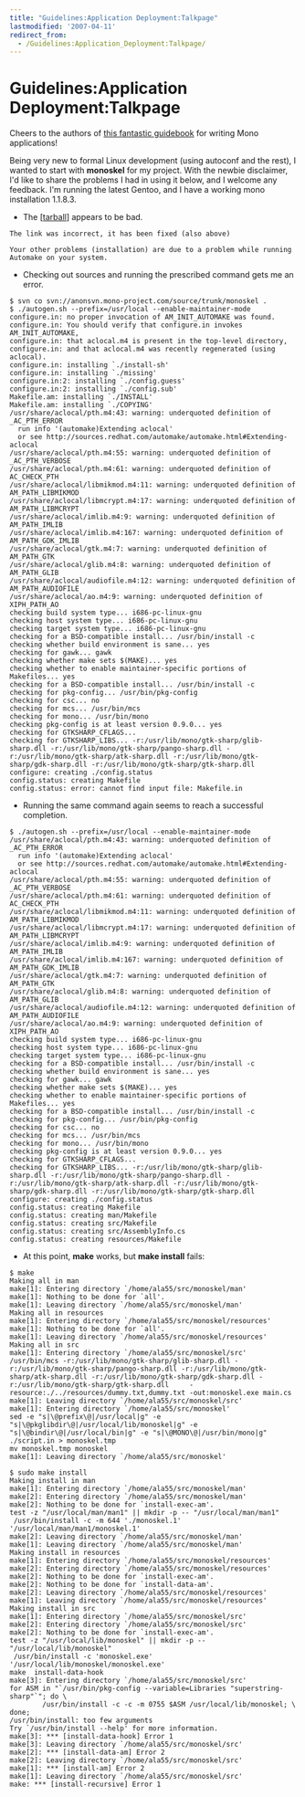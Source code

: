 ```yaml
---
title: "Guidelines:Application Deployment:Talkpage"
lastmodified: '2007-04-11'
redirect_from:
  - /Guidelines:Application_Deployment:Talkpage/
---
```


Guidelines:Application Deployment:Talkpage
==========================================

Cheers to the authors of [this fantastic guidebook](/Guidelines:Application_Deployment "Guidelines:Application Deployment") for writing Mono applications!

Being very new to formal Linux development (using autoconf and the rest), I wanted to start with **monoskel** for my project. With the newbie disclaimer, I'd like to share the problems I had in using it below, and I welcome any feedback. I'm running the latest Gentoo, and I have a working mono installation 1.1.8.3.

-   The [[tarball](http://www.go-mono.com/archive/monoskel-0.1.tar.gz%7Clinked)] appears to be bad.

<!-- -->

    The link was incorrect, it has been fixed (also above)

    Your other problems (installation) are due to a problem while running Automake on your system.

-   Checking out sources and running the prescribed command gets me an error.

<!-- -->

    $ svn co svn://anonsvn.mono-project.com/source/trunk/monoskel .
    $ ./autogen.sh --prefix=/usr/local --enable-maintainer-mode
    configure.in: no proper invocation of AM_INIT_AUTOMAKE was found.
    configure.in: You should verify that configure.in invokes AM_INIT_AUTOMAKE,
    configure.in: that aclocal.m4 is present in the top-level directory,
    configure.in: and that aclocal.m4 was recently regenerated (using aclocal).
    configure.in: installing `./install-sh'
    configure.in: installing `./missing'
    configure.in:2: installing `./config.guess'
    configure.in:2: installing `./config.sub'
    Makefile.am: installing `./INSTALL'
    Makefile.am: installing `./COPYING'
    /usr/share/aclocal/pth.m4:43: warning: underquoted definition of _AC_PTH_ERROR
      run info '(automake)Extending aclocal'
      or see http://sources.redhat.com/automake/automake.html#Extending-aclocal
    /usr/share/aclocal/pth.m4:55: warning: underquoted definition of _AC_PTH_VERBOSE
    /usr/share/aclocal/pth.m4:61: warning: underquoted definition of AC_CHECK_PTH
    /usr/share/aclocal/libmikmod.m4:11: warning: underquoted definition of AM_PATH_LIBMIKMOD
    /usr/share/aclocal/libmcrypt.m4:17: warning: underquoted definition of AM_PATH_LIBMCRYPT
    /usr/share/aclocal/imlib.m4:9: warning: underquoted definition of AM_PATH_IMLIB
    /usr/share/aclocal/imlib.m4:167: warning: underquoted definition of AM_PATH_GDK_IMLIB
    /usr/share/aclocal/gtk.m4:7: warning: underquoted definition of AM_PATH_GTK
    /usr/share/aclocal/glib.m4:8: warning: underquoted definition of AM_PATH_GLIB
    /usr/share/aclocal/audiofile.m4:12: warning: underquoted definition of AM_PATH_AUDIOFILE
    /usr/share/aclocal/ao.m4:9: warning: underquoted definition of XIPH_PATH_AO
    checking build system type... i686-pc-linux-gnu
    checking host system type... i686-pc-linux-gnu
    checking target system type... i686-pc-linux-gnu
    checking for a BSD-compatible install... /usr/bin/install -c
    checking whether build environment is sane... yes
    checking for gawk... gawk
    checking whether make sets $(MAKE)... yes
    checking whether to enable maintainer-specific portions of Makefiles... yes
    checking for a BSD-compatible install... /usr/bin/install -c
    checking for pkg-config... /usr/bin/pkg-config
    checking for csc... no
    checking for mcs... /usr/bin/mcs
    checking for mono... /usr/bin/mono
    checking pkg-config is at least version 0.9.0... yes
    checking for GTKSHARP_CFLAGS...
    checking for GTKSHARP_LIBS... -r:/usr/lib/mono/gtk-sharp/glib-sharp.dll -r:/usr/lib/mono/gtk-sharp/pango-sharp.dll -r:/usr/lib/mono/gtk-sharp/atk-sharp.dll -r:/usr/lib/mono/gtk-sharp/gdk-sharp.dll -r:/usr/lib/mono/gtk-sharp/gtk-sharp.dll
    configure: creating ./config.status
    config.status: creating Makefile
    config.status: error: cannot find input file: Makefile.in

-   Running the same command again seems to reach a successful completion.

<!-- -->

    $ ./autogen.sh --prefix=/usr/local --enable-maintainer-mode
    /usr/share/aclocal/pth.m4:43: warning: underquoted definition of _AC_PTH_ERROR
      run info '(automake)Extending aclocal'
      or see http://sources.redhat.com/automake/automake.html#Extending-aclocal
    /usr/share/aclocal/pth.m4:55: warning: underquoted definition of _AC_PTH_VERBOSE
    /usr/share/aclocal/pth.m4:61: warning: underquoted definition of AC_CHECK_PTH
    /usr/share/aclocal/libmikmod.m4:11: warning: underquoted definition of AM_PATH_LIBMIKMOD
    /usr/share/aclocal/libmcrypt.m4:17: warning: underquoted definition of AM_PATH_LIBMCRYPT
    /usr/share/aclocal/imlib.m4:9: warning: underquoted definition of AM_PATH_IMLIB
    /usr/share/aclocal/imlib.m4:167: warning: underquoted definition of AM_PATH_GDK_IMLIB
    /usr/share/aclocal/gtk.m4:7: warning: underquoted definition of AM_PATH_GTK
    /usr/share/aclocal/glib.m4:8: warning: underquoted definition of AM_PATH_GLIB
    /usr/share/aclocal/audiofile.m4:12: warning: underquoted definition of AM_PATH_AUDIOFILE
    /usr/share/aclocal/ao.m4:9: warning: underquoted definition of XIPH_PATH_AO
    checking build system type... i686-pc-linux-gnu
    checking host system type... i686-pc-linux-gnu
    checking target system type... i686-pc-linux-gnu
    checking for a BSD-compatible install... /usr/bin/install -c
    checking whether build environment is sane... yes
    checking for gawk... gawk
    checking whether make sets $(MAKE)... yes
    checking whether to enable maintainer-specific portions of Makefiles... yes
    checking for a BSD-compatible install... /usr/bin/install -c
    checking for pkg-config... /usr/bin/pkg-config
    checking for csc... no
    checking for mcs... /usr/bin/mcs
    checking for mono... /usr/bin/mono
    checking pkg-config is at least version 0.9.0... yes
    checking for GTKSHARP_CFLAGS...
    checking for GTKSHARP_LIBS... -r:/usr/lib/mono/gtk-sharp/glib-sharp.dll -r:/usr/lib/mono/gtk-sharp/pango-sharp.dll -r:/usr/lib/mono/gtk-sharp/atk-sharp.dll -r:/usr/lib/mono/gtk-sharp/gdk-sharp.dll -r:/usr/lib/mono/gtk-sharp/gtk-sharp.dll
    configure: creating ./config.status
    config.status: creating Makefile
    config.status: creating man/Makefile
    config.status: creating src/Makefile
    config.status: creating src/AssemblyInfo.cs
    config.status: creating resources/Makefile

-   At this point, **make** works, but **make install** fails:

<!-- -->

    $ make
    Making all in man
    make[1]: Entering directory `/home/ala55/src/monoskel/man'
    make[1]: Nothing to be done for `all'.
    make[1]: Leaving directory `/home/ala55/src/monoskel/man'
    Making all in resources
    make[1]: Entering directory `/home/ala55/src/monoskel/resources'
    make[1]: Nothing to be done for `all'.
    make[1]: Leaving directory `/home/ala55/src/monoskel/resources'
    Making all in src
    make[1]: Entering directory `/home/ala55/src/monoskel/src'
    /usr/bin/mcs -r:/usr/lib/mono/gtk-sharp/glib-sharp.dll -r:/usr/lib/mono/gtk-sharp/pango-sharp.dll -r:/usr/lib/mono/gtk-sharp/atk-sharp.dll -r:/usr/lib/mono/gtk-sharp/gdk-sharp.dll -r:/usr/lib/mono/gtk-sharp/gtk-sharp.dll     -resource:./../resources/dummy.txt,dummy.txt -out:monoskel.exe main.cs
    make[1]: Leaving directory `/home/ala55/src/monoskel/src'
    make[1]: Entering directory `/home/ala55/src/monoskel'
    sed -e "s|\@prefix\@|/usr/local|g" -e "s|\@pkglibdir\@|/usr/local/lib/monoskel|g" -e "s|\@bindir\@|/usr/local/bin|g" -e "s|\@MONO\@|/usr/bin/mono|g"  ./script.in > monoskel.tmp
    mv monoskel.tmp monoskel
    make[1]: Leaving directory `/home/ala55/src/monoskel'

    $ sudo make install
    Making install in man
    make[1]: Entering directory `/home/ala55/src/monoskel/man'
    make[2]: Entering directory `/home/ala55/src/monoskel/man'
    make[2]: Nothing to be done for `install-exec-am'.
    test -z "/usr/local/man/man1" || mkdir -p -- "/usr/local/man/man1"
     /usr/bin/install -c -m 644 './monoskel.1' '/usr/local/man/man1/monoskel.1'
    make[2]: Leaving directory `/home/ala55/src/monoskel/man'
    make[1]: Leaving directory `/home/ala55/src/monoskel/man'
    Making install in resources
    make[1]: Entering directory `/home/ala55/src/monoskel/resources'
    make[2]: Entering directory `/home/ala55/src/monoskel/resources'
    make[2]: Nothing to be done for `install-exec-am'.
    make[2]: Nothing to be done for `install-data-am'.
    make[2]: Leaving directory `/home/ala55/src/monoskel/resources'
    make[1]: Leaving directory `/home/ala55/src/monoskel/resources'
    Making install in src
    make[1]: Entering directory `/home/ala55/src/monoskel/src'
    make[2]: Entering directory `/home/ala55/src/monoskel/src'
    make[2]: Nothing to be done for `install-exec-am'.
    test -z "/usr/local/lib/monoskel" || mkdir -p -- "/usr/local/lib/monoskel"
     /usr/bin/install -c 'monoskel.exe' '/usr/local/lib/monoskel/monoskel.exe'
    make  install-data-hook
    make[3]: Entering directory `/home/ala55/src/monoskel/src'
    for ASM in "`/usr/bin/pkg-config --variable=Libraries "superstring-sharp"`"; do \
            /usr/bin/install -c -c -m 0755 $ASM /usr/local/lib/monoskel; \
    done;
    /usr/bin/install: too few arguments
    Try `/usr/bin/install --help' for more information.
    make[3]: *** [install-data-hook] Error 1
    make[3]: Leaving directory `/home/ala55/src/monoskel/src'
    make[2]: *** [install-data-am] Error 2
    make[2]: Leaving directory `/home/ala55/src/monoskel/src'
    make[1]: *** [install-am] Error 2
    make[1]: Leaving directory `/home/ala55/src/monoskel/src'
    make: *** [install-recursive] Error 1


